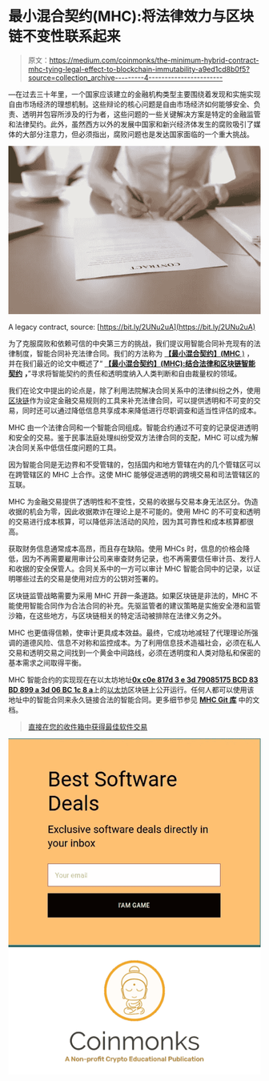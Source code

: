 # 最小混合契约(MHC):将法律效力与区块链不变性联系起来

> 原文：<https://medium.com/coinmonks/the-minimum-hybrid-contract-mhc-tying-legal-effect-to-blockchain-immutability-a9ed1cd8b0f5?source=collection_archive---------4----------------------->

—在过去三十年里，一个国家应该建立的金融机构类型主要围绕着发现和实施实现自由市场经济的理想机制。这些辩论的核心问题是自由市场经济如何能够安全、负责、透明并包容所涉及的行为者，这些问题的一些关键解决方案是特定的金融监管和法律契约。此外，虽然西方以外的发展中国家和新兴经济体发生的腐败吸引了媒体的大部分注意力，但必须指出，腐败问题也是发达国家面临的一个重大挑战。

![](img/64dc5f76b7e41c546e215e66908d2958.png)

A legacy contract, source: [https://bit.ly/2UNu2uA](https://bit.ly/2UNu2uA)

为了克服腐败和依赖可信的中央第三方的挑战，我们提议用智能合同补充现有的法律制度，智能合同补充法律合同。我们的方法称为 [**【最小混合契约】(MHC** )](https://arxiv.org/abs/2002.06850) ，并在我们最近的论文中概述了“ [**【最小混合契约】(MHC):结合法律和区块链智能契约**](https://arxiv.org/abs/2002.06850) **，**”寻求将智能契约的责任和透明度纳入人类判断和自由裁量权的领域。

我们在论文中提出的论点是，除了利用法院解决合同关系中的法律纠纷之外，使用[区块链](https://blog.coincodecap.com/tag/blockchain/)作为设定金融交易规则的工具来补充法律合同，可以提供透明和不可变的交易，同时还可以通过降低信息共享成本来降低进行尽职调查和适当性评估的成本。

MHC 由一个法律合同和一个智能合同组成。智能合约通过不可变的记录促进透明和安全的交易。鉴于民事法庭处理纠纷受双方法律合同的支配，MHC 可以成为解决合同关系中低信任度问题的工具。

因为智能合同是无边界和不受管辖的，包括国内和地方管辖在内的几个管辖区可以在跨管辖区的 MHC 上合作。这使 MHC 能够促进透明的跨境交易和司法管辖区的互联。

MHC 为金融交易提供了透明性和不变性，交易的收据与交易本身无法区分。伪造收据的机会为零，因此收据欺诈在理论上是不可能的。使用 MHC 的不可变和透明的交易进行成本核算，可以降低非法活动的风险，因为其可靠性和成本核算都很高。

获取财务信息通常成本高昂，而且存在缺陷。使用 MHCs 时，信息的价格会降低，因为不再需要雇用审计公司来审查财务记录，也不再需要信任审计员、发行人和收据的安全保管人。合同关系中的一方可以审计 MHC 智能合同中的记录，以证明哪些过去的交易是使用对应方的公钥对签署的。

区块链监管战略需要为采用 MHC 开辟一条道路。如果区块链是非法的，MHC 不能使用智能合同作为合法合同的补充。先驱监管者的建议策略是实施安全港和监管沙箱，在这些地方，与区块链相关的特定活动被排除在法律义务之外。

MHC 也更值得信赖，使审计更具成本效益。最终，它成功地减轻了代理理论所强调的道德风险、信息不对称和监控成本。为了利用信息技术造福社会，必须在私人交易和透明交易之间找到一个黄金中间路线，必须在透明度和人类对隐私和保密的基本需求之间取得平衡。

MHC 智能合约的实现现在在以太坊地址[**0x c0e 817d 3 e 3d 79085175 BCD 83 BD 899 a 3d 06 BC 1c 8 a**](https://etherscan.io/address/0xc0e817d3e3d79085175bcd83bd899a3d06bc1c8a)上的[以太坊](https://blog.coincodecap.com/tag/ethereum/)区块链上公开运行。任何人都可以使用该地址中的智能合同来永久链接合法的智能合同。更多细节参见 [**MHC Git 库**](https://github.com/jakobsn/MHC) 中的文档。

> [直接在您的收件箱中获得最佳软件交易](https://coincodecap.com/?utm_source=coinmonks)

[![](img/7c0b3dfdcbfea594cc0ae7d4f9bf6fcb.png)](https://coincodecap.com/?utm_source=coinmonks)[![](img/e9dbce386c4f90837b5db529a4c87766.png)](https:///coincodecap.com)